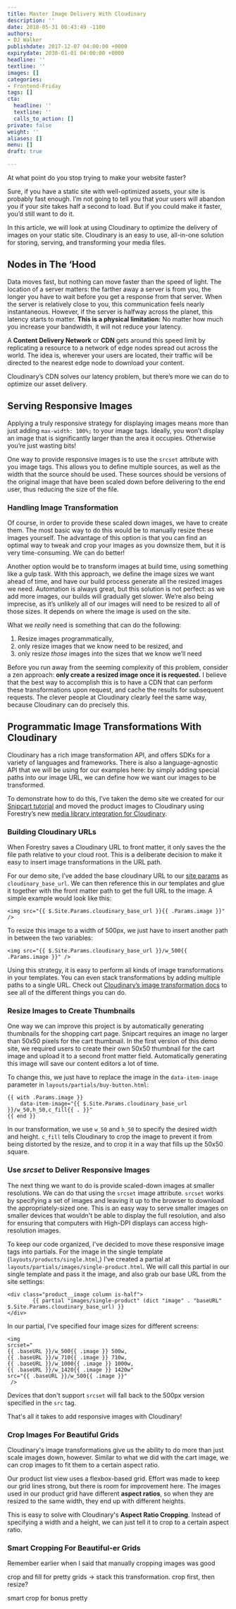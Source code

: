 ```yaml
---
title: Master Image Delivery With Cloudinary
description: ''
date: 2018-05-31 06:43:49 -1100
authors:
- DJ Walker
publishdate: 2017-12-07 04:00:00 +0000
expirydate: 2030-01-01 04:00:00 +0000
headline: ''
textline: ''
images: []
categories:
- Frontend-Friday
tags: []
cta:
  headline: ''
  textline: ''
  calls_to_action: []
private: false
weight: ''
aliases: []
menu: []
draft: true

---
```

At what point do you stop trying to make your website faster?

Sure, if you have a static site with well-optimized assets, your site is probably fast enough. I’m not going to tell you that your users will abandon you if your site takes half a second to load. But if you could make it faster, you’d still want to do it.

In this article, we will look at using Cloudinary to optimize the delivery of images on your static site. Cloudinary is an easy to use, all-in-one solution for storing, serving, and transforming your media files.

## Nodes in The ‘Hood

Data moves fast, but nothing can move faster than the speed of light. The location of a server matters: the farther away a server is from you, the longer you have to wait before you get a response from that server. When the server is relatively close to you, this communication feels nearly instantaneous. However, if the server is halfway across the planet, this latency starts to matter. **This is a physical limitation:** No matter how much you increase your bandwidth, it will not reduce your latency.

A **Content Delivery Network** or **CDN** gets around this speed limit by replicating a resource to a network of edge nodes spread out across the world. The idea is, wherever your users are located, their traffic will be directed to the nearest edge node to download your content.

Cloudinary’s CDN solves our latency problem, but there’s more we can do to optimize our asset delivery.

## Serving Responsive Images

Applying a truly responsive strategy for displaying images means more than just adding `max-width: 100%;` to your image tags. Ideally, you won’t display an image that is significantly larger than the area it occupies. Otherwise you’re just wasting bits!

One way to provide responsive images is to use the `srcset` attribute with you image tags. This allows you to define multiple sources, as well as the width that the source should be used. These sources should be versions of the original image that have been scaled down before delivering to the end user, thus reducing the size of the file.

### Handling Image Transformation

Of course, in order to provide these scaled down images, we have to create them. The most basic way to do this would be to manually resize these images yourself. The advantage of this option is that you can find an optimal way to tweak and crop your images as you downsize them, but it is very time-consuming. We can do better!

Another option would be to transform images at build time, using something like a gulp task. With this approach, we define the image sizes we want ahead of time, and have our build process generate all the resized images we need. Automation is always great, but this solution is not perfect: as we add more images, our builds will gradually get slower. We’re also being imprecise, as it’s unlikely all of our images will need to be resized to all of those sizes. It depends on where the image is used on the site.

What we *really* need is something that can do the following:


1. Resize images programmatically,
2. only resize images that we know need to be resized, and
3. only resize *those* images into the sizes that we know we’ll need

Before you run away from the seeming complexity of this problem, consider a zen approach: **only create a resized image once it is requested.** I believe that the best way to accomplish this is to have a CDN that can perform these transformations upon request, and cache the results for subsequent requests. The clever people at Cloudinary clearly feel the same way, because Cloudinary can do precisely this.

## Programmatic Image Transformations With Cloudinary

Cloudinary has a rich image transformation API, and offers SDKs for a variety of languages and frameworks. There is also a language-agnostic API that we will be using for our examples here: by simply adding special paths into our image URL, we can define how we want our images to be transformed.

To demonstrate how to do this, I’ve taken the demo site we created for our [Snipcart tutorial](https://forestry.io/blog/snipcart-brings-ecommerce-static-site/#/) and moved the product images to Cloudinary using Forestry’s new [media library integration for Cloudinary](https://forestry.io/blog/cloudinary-integration/).

### Building Cloudinary URLs
When Forestry saves a Cloudinary URL to front matter, it only saves the the file path relative to your cloud root. This is a deliberate decision to make it easy to insert image transformations in the URL path.

For our demo site, I’ve added the base cloudinary URL to our [site params](https://github.com/dwalkr/snipcart-hugo-demo/blob/b45da7ebbe28d4bf95d889a817de150be40be80c/site/config.toml#L44) as `cloudinary_base_url`. We can then reference this in our templates and glue it together with the front matter path to get the full URL to the image. A simple example would look like this:


    <img src="{{ $.Site.Params.cloudinary_base_url }}{{ .Params.image }}" />

To resize this image to a width of 500px, we just have to insert another path in between the two variables:


    <img src="{{ $.Site.Params.cloudinary_base_url }}/w_500{{ .Params.image }}" />

Using this strategy, it is easy to perform all kinds of image transformations in your templates. You can even stack transformations by adding multiple paths to a single URL. Check out [Cloudinary’s image transformation docs](https://cloudinary.com/documentation/image_transformations) to see all of the different things you can do.

### Resize Images to Create Thumbnails

One way we can improve this project is by automatically generating thumbnails for the shopping cart page. Snipcart requires an image no larger than 50x50 pixels for the cart thumbnail. In the first version of this demo site, we required users to create their own 50x50 thumbnail for the cart image and upload it to a second front matter field. Automatically generating this image will save our content editors a lot of time.

To change this, we just have to replace the image in the `data-item-image` parameter in `layouts/partials/buy-button.html`:


    {{ with .Params.image }}
        data-item-image="{{ $.Site.Params.cloudinary_base_url }}/w_50,h_50,c_fill{{ . }}"
    {{ end }}

In our transformation, we use `w_50` and `h_50` to specify the desired width and height. `c_fill` tells Cloudinary to crop the image to prevent it from being distorted by the resize, and to crop it in a way that fills up the 50x50 square.

### Use *srcset* to Deliver Responsive Images

The next thing we want to do is provide scaled-down images at smaller resolutions. We can do that using the `srcset` image attribute. `srcset` works by specifying a set of images and leaving it up to the browser to download the appropriately-sized one. This is an easy way to serve smaller images on smaller devices that wouldn't be able to display the full resolution, and also for ensuring that computers with High-DPI displays can access high-resolution images.

To keep our code organized, I've decided to move these responsive image tags into partials. For the image in the single template (`layouts/products/single.html`,) I've created a partial at `layouts/partials/images/single-product.html`. We will call this partial in our single template and pass it the image, and also grab our base URL from the site settings:

```
<div class="product__image column is-half">
        {{ partial "images/single-product" (dict "image" . "baseURL" $.Site.Params.cloudinary_base_url) }}
</div>
```

In our partial, I've specified four image sizes for different screens:

```
<img 
srcset="
{{ .baseURL }}/w_500{{ .image }} 500w,
{{ .baseURL }}/w_710{{ .image }} 710w,
{{ .baseURL }}/w_1000{{ .image }} 1000w,
{{ .baseURL }}/w_1420{{ .image }} 1420w"
src="{{ .baseURL }}/w_500{{ .image }}"
 />
 ```
 
 Devices that don't support `srcset` will fall back to the 500px version specified in the `src` tag.
 
 That's all it takes to add responsive images with Cloudinary!

### Crop Images For Beautiful Grids

Cloudinary's image transformations give us the ability to do more than just scale images down, however. Similar to what we did with the cart image, we can crop images to fit them to a certain aspect ratio.

Our product list view uses a flexbox-based grid. Effort was made to keep our grid lines strong, but there is room for improvement here. The images used in our product grid have different **aspect ratios**, so when they are resized to the same width, they end up with different heights.

This is easy to solve with Cloudinary's **Aspect Ratio Cropping**. Instead of specifying a width and a height, we can just tell it to crop to a certain aspect ratio.


### Smart Cropping For Beautiful-er Grids

Remember earlier when I said that manually cropping images was good

crop and fill for pretty grids
→ stack this transformation. crop first, then resize?

smart crop for bonus pretty

## 


